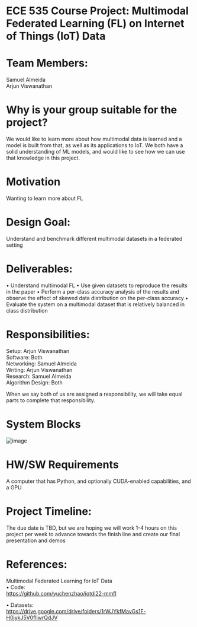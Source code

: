 # ECE 535 Course Project: Multimodal Federated Learning (FL) on Internet of Things (IoT) Data

# Team Members: 
Samuel Almeida \
Arjun Viswanathan

# Why is your group suitable for the project?
We would like to learn more about how multimodal data is learned and a model is built from that, as well as its applications to IoT. We both have a solid understanding of ML models, and would like to see how we can use that knowledge in this project. 

# Motivation
Wanting to learn more about FL

# Design Goal: 
Understand and benchmark different multimodal datasets in a federated setting

# Deliverables: 
• Understand multimodal FL 
• Use given datasets to reproduce the results in the paper
• Perform a per-class accuracy analysis of the results and observe the effect of skewed data distribution on the per-class accuracy
• Evaluate the system on a multimodal dataset that is relatively balanced in class distribution

# Responsibilities:
Setup: Arjun Viswanathan \
Software: Both \
Networking: Samuel Almeida \
Writing: Arjun Viswanathan \
Research: Samuel Almeida \
Algorithm Design: Both 

When we say both of us are assigned a responsibility, we will take equal parts to complete that responsibility. 

# System Blocks
![image](https://github.com/Samalmeida1028/ECE-535-SLAM/assets/41523488/a80b7a77-f9e9-41c9-b5b6-2a8df140d1a7)

# HW/SW Requirements
A computer that has Python, and optionally CUDA-enabled capabilities, and a GPU

# Project Timeline: 
The due date is TBD, but we are hoping we will work 1-4 hours on this project per week to advance towards the finish line and create our final presentation and demos

# References:
Multimodal Federated Learning for IoT Data \
• Code: \
      https://github.com/yuchenzhao/iotdi22-mmfl

• Datasets: \
      https://drive.google.com/drive/folders/1rWJYkfMavGs1F-H0jykJ5V0fIiwrQdJV
